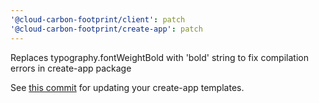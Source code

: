```yaml
---
'@cloud-carbon-footprint/client': patch
'@cloud-carbon-footprint/create-app': patch
---
```


Replaces typography.fontWeightBold with 'bold' string to fix compilation errors in create-app package

See [this commit](https://github.com/cloud-carbon-footprint/cloud-carbon-footprint/commit/aed91d0ec33a78bb64f1a93f93cdb2c578fc5e8a) for updating your create-app templates. 
